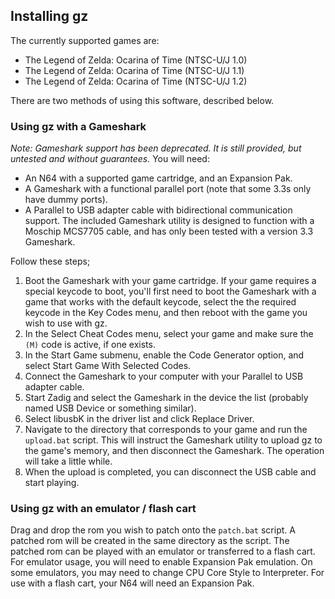 ## Installing gz
The currently supported games are:
- The Legend of Zelda: Ocarina of Time (NTSC-U/J 1.0)
- The Legend of Zelda: Ocarina of Time (NTSC-U/J 1.1)
- The Legend of Zelda: Ocarina of Time (NTSC-U/J 1.2)

There are two methods of using this software, described below.

### Using gz with a Gameshark
*Note: Gameshark support has been deprecated. It is still provided, but untested and without guarantees.*
You will need:
- An N64 with a supported game cartridge, and an Expansion Pak.
- A Gameshark with a functional parallel port (note that some 3.3s only have dummy ports).
- A Parallel to USB adapter cable with bidirectional communication support.
  The included Gameshark utility is designed to function with a Moschip MCS7705 cable,
  and has only been tested with a version 3.3 Gameshark.

Follow these steps;

1.  Boot the Gameshark with your game cartridge. If your game requires a special keycode to boot,
    you'll first need to boot the Gameshark with a game that works with the default keycode,
    select the the required keycode in the Key Codes menu, and then reboot with the game you wish to use with gz.
2.  In the Select Cheat Codes menu, select your game and make sure the `(M)` code is active, if one exists.
3.  In the Start Game submenu, enable the Code Generator option, and select Start Game With Selected Codes.
4.  Connect the Gameshark to your computer with your Parallel to USB adapter cable.
5.  Start Zadig and select the Gameshark in the device the list (probably named USB Device or something similar).
6.  Select libusbK in the driver list and click Replace Driver.
7.  Navigate to the directory that corresponds to your game and run the `upload.bat` script.
    This will instruct the Gameshark utility to upload gz to the game's memory,
    and then disconnect the Gameshark. The operation will take a little while.
8.  When the upload is completed, you can disconnect the USB cable and start playing.

### Using gz with an emulator / flash cart
Drag and drop the rom you wish to patch onto the `patch.bat` script.
A patched rom will be created in the same directory as the script.
The patched rom can be played with an emulator or transferred to a flash cart.
For emulator usage, you will need to enable Expansion Pak emulation.
On some emulators, you may need to change CPU Core Style to Interpreter.
For use with a flash cart, your N64 will need an Expansion Pak.
